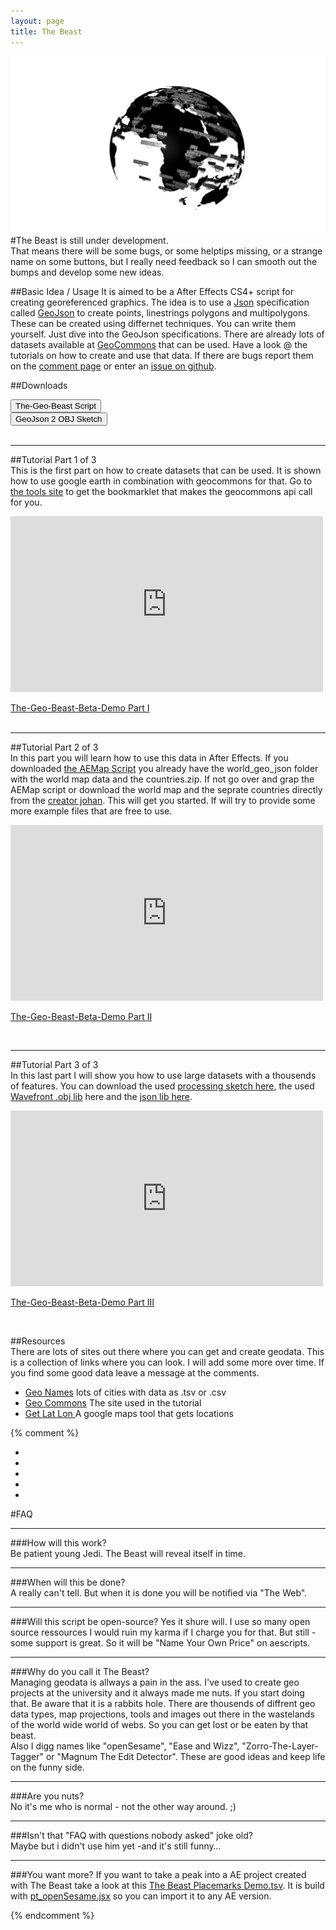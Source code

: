 ```yaml
---
layout: page
title: The Beast
---
```

![globe image](asset/the_beast_globe.png)
#The Beast is still under development.  
That means there will be some bugs, or some helptips missing, or a strange name on some buttons, but I really need feedback so I can smooth out the bumps and develop some new ideas.  

##Basic Idea / Usage
It is aimed to be a After Effects CS4+ script for creating georeferenced graphics. The idea is to use a [Json](http://www.json.org/) specification called [GeoJson](http://www.geojson.org/) to create points, linestrings polygons and multipolygons. These can be created using differnet techniques. You can write them yourself. Just dive into the GeoJson specifications. There are already lots of datasets available at [GeoCommons](http://geocommons.com) that can be used. Have a look @ the tutorials on how to create and use that data. If there are bugs report them on the [comment page](/The-Geo-Beast/disqus.html) or enter an [issue on github](https://github.com/fabiantheblind/The-Geo-Beast/issues).  
  
##Downloads  


<input class="btn btn-large" type="button" id="bttn" onclick="window.open('https://github.com/downloads/fabiantheblind/The-Geo-Beast/The-Geo-Beast_BETA_v01.zip','_self')" value="The-Geo-Beast Script" /> 
<br>
<input class="btn btn-large" type="button" id="bttn" onclick="window.open('/The-Geo-Beast/GeoJsonToWavefrontOBJ.zip','_self')" value="GeoJson 2 OBJ Sketch" />

<br>  
<br>  
  
-----------------------  
  
##Tutorial Part 1 of 3   
This is the first part on how to create datasets that can be used. It is shown how to use google earth in combination with geocommons for that. Go to [the tools site](/The-Geo-Beast/tools.html) to get the bookmarklet that makes the geocommons api call for you.  
 

<div class="videocontainer">

<iframe src="http://player.vimeo.com/video/46971862" width="500" height="281" frameborder="0" webkitAllowFullScreen mozallowfullscreen allowFullScreen></iframe> <p><a href="http://vimeo.com/46971862">The-Geo-Beast-Beta-Demo Part I</a> <br>

<br>
</p>  
</div>    


  
-----------------------  
  
##Tutorial Part 2 of 3  
In this part you will learn how to use this data in After Effects. If you downloaded [the AEMap Script](http://aescripts.com/aemap/) you already have the world_geo_json folder with the world map data and the countries.zip. If not go over and grap the AEMap script or download the world map and the seprate countries directly from the [creator johan](https://github.com/johan/world.geo.json/zipball/master). This will get you started. If will try to provide some more example files that are free to use.  

<div class="videocontainer">
<iframe src="http://player.vimeo.com/video/47004870" width="500" height="281" frameborder="0" webkitAllowFullScreen mozallowfullscreen allowFullScreen></iframe> <p><a href="http://vimeo.com/47004870">The-Geo-Beast-Beta-Demo Part II</a> <br>

</p>	
<br>
</div>  



  
-----------------------  
  
##Tutorial Part 3 of 3  
In this last part I will show you how to use large datasets with a thousends of features. You can download the used [processing sketch here](/The-Geo-Beast/GeoJsonToWavefrontOBJ.zip), the used [Wavefront .obj lib](http://n-e-r-v-o-u-s.com/tools/obj.php) here and the [json lib here](https://github.com/agoransson/JSON-processing/downloads).  

<div class="videocontainer">
<iframe src="http://player.vimeo.com/video/47007404" width="500" height="281" frameborder="0" webkitAllowFullScreen mozallowfullscreen allowFullScreen></iframe> <p><a href="http://vimeo.com/47007404">The-Geo-Beast-Beta-Demo Part III</a></p>
<br>
</div>  



##Resources  
There are lots of sites out there where you can get and create geodata. This is a collection of links where you can look. I will add some more over time. If you find some good data leave a message at the comments.    
- [Geo Names](http://www.geonames.org) lots of cities with data as .tsv or .csv  
- [Geo Commons](http://geocommons.com) The site used in the tutorial  
- [Get Lat Lon ](http://www.getlatlon.com) A google maps tool that gets locations  

{% comment %}

- [](http://www.geonames.org)  
- [](http://www.geonames.org)  
- [](http://www.geonames.org)  
- [](http://www.geonames.org)  
- [](http://www.geonames.org)  

#FAQ  

-----------------

###How will this work?   
Be patient young Jedi. The Beast will reveal itself in time.  

-----------------

###When will this be done?   
A really can't tell. But when it is done you will be notified via "The Web".   

-----------------

###Will this script be open-source?
Yes it shure will. I use so many open source ressources I would ruin my karma if I charge you for that. But still - some support is great. So it will be "Name Your Own Price" on aescripts.    

-----------------

###Why do you call it The Beast?  
Managing geodata is allways a pain in the ass. I've used to create geo projects at the university and it always made me nuts. If you start doing that. Be aware that it is a rabbits hole. There are thousends of diffrent geo data types, map projections, tools and images out there in the wastelands of the world wide world of webs. So you can get lost or be eaten by that beast.  
Also  I digg names like "openSesame", "Ease and Wizz", "Zorro-The-Layer-Tagger" or "Magnum The Edit Detector". These are good ideas and keep life on the funny side.

-----------------

###Are you nuts?  
No it's me who is normal - not the other way around. ;)

-----------------

###Isn't that "FAQ with questions nobody asked" joke old?  
Maybe but i didn't use him yet -and it's still funny…

-----------------   

###You want more?
If you want to take a peak into a AE project created with The Beast take a look at this [The Beast Placemarks Demo.tsv](asset/the_beast_placemarks_demo.tsv.txt). It is build with [pt_openSesame.jsx](http://aescripts.com/pt_opensesame/) so you can import it to any AE version.  

{% endcomment %}


